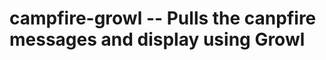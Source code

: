 campfire-growl -- Pulls the canpfire messages and display using Growl
====================================

